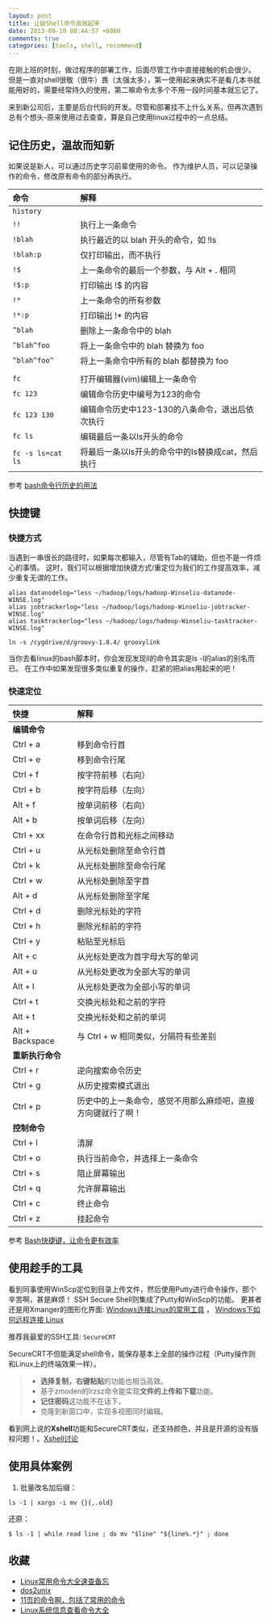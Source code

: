 ```yaml
---
layout: post
title: 让敲Shell命令高效起来
date: 2013-09-19 08:44:57 +0800
comments: true
categories: [tools, shell, recommend]
---
```


在刚上班的时刻，做过程序的部署工作，后面尽管工作中直接接触的机会很少。
但是一直对shell很敬（很牛）畏（太强太多），第一使用起来确实不是看几本书就能用好的，需要经常持久的使用，第二嘛命令太多个不用一段时间基本就忘记了。

来到新公司后，主要是后台代码的开发。尽管和部署挂不上什么关系，但再次遇到总有个想头-原来使用过去查查，算是自己使用linux过程中的一点总结。

## 记住历史，温故而知新

如果说是新人，可以通过历史学习前辈使用的命令。
作为维护人员，可以记录操作的命令，修改原有命令的部分再执行。

| 命令              | 解释                   |
|:------------------|:-----------------------|
| `history`         |  |
| `!!`              | 执行上一条命令 |
| `!blah`           | 执行最近的以 blah 开头的命令，如 !ls |
| `!blah:p`         | 仅打印输出，而不执行 |
| `!$`              | 上一条命令的最后一个参数，与 Alt + . 相同 |
| `!$:p`            | 打印输出 !$ 的内容 |
| `!*`              | 上一条命令的所有参数 |
| `!*:p`            | 打印输出 !* 的内容 |
| `^blah`           | 删除上一条命令中的 blah |
| `^blah^foo`       | 将上一条命令中的 blah 替换为 foo |
| `^blah^foo^`      | 将上一条命令中所有的 blah 都替换为 foo |
|                   | |
| `fc`              | 打开编辑器(vim)编辑上一条命令 |
| `fc 123`          | 编辑命令历史中编号为123的命令 |
| `fc 123 130`      | 编辑命令历史中123-130的八条命令，退出后依次执行 |
| `fc ls`           | 编辑最后一条以ls开头的命令 |
| `fc -s ls=cat ls` | 将最后一条以ls开头的命令中的ls替换成cat，然后执行 |


参考 [bash命令行历史的用法](http://tech.idv2.com/2007/03/27/bash-history-summary/)

## 快捷键

### 快捷方式

当遇到一串很长的路径时，如果每次都输入，尽管有Tab的辅助，但也不是一件烦心的事情。
这时，我们可以根据增加快捷方式/重定位为我们的工作提高效率，减少重复无谓的工作。

	alias datanodelog="less ~/hadoop/logs/hadoop-Winseliu-datanode-WINSE.log"
	alias jobtrackerlog="less ~/hadoop/logs/hadoop-Winseliu-jobtracker-WINSE.log"
	alias tasktrackerlog="less ~/hadoop/logs/hadoop-Winseliu-tasktracker-WINSE.log"

	ln -s /cygdrive/d/groovy-1.8.4/ groovylink

当你去看linux的bash脚本时，你会发现发现ll的命令其实是ls -l的alias的别名而已。
在工作中如果发现很多类似重复的操作，赶紧的把alias用起来的吧！

### 快速定位

| 快捷              | 解释                   |
|:------------------|:-----------------------|
| **编辑命令**          |
| Ctrl + a          | 移到命令行首 |
| Ctrl + e          | 移到命令行尾 |
| Ctrl + f          | 按字符前移（右向） |
| Ctrl + b          | 按字符后移（左向） |
| Alt + f           | 按单词前移（右向） |
| Alt + b           | 按单词后移（左向） |
| Ctrl + xx         | 在命令行首和光标之间移动 |
| Ctrl + u          | 从光标处删除至命令行首 |
| Ctrl + k          | 从光标处删除至命令行尾 |
| Ctrl + w          | 从光标处删除至字首 |
| Alt + d           | 从光标处删除至字尾 |
| Ctrl + d          | 删除光标处的字符 |
| Ctrl + h          | 删除光标前的字符 |
| Ctrl + y          | 粘贴至光标后 |
| Alt + c           | 从光标处更改为首字母大写的单词 |
| Alt + u           | 从光标处更改为全部大写的单词 |
| Alt + l           | 从光标处更改为全部小写的单词 |
| Ctrl + t          | 交换光标处和之前的字符 |
| Alt + t           | 交换光标处和之前的单词 |
| Alt + Backspace   | 与 Ctrl + w 相同类似，分隔符有些差别 |
| **重新执行命令**      | 
| Ctrl + r          | 逆向搜索命令历史 |
| Ctrl + g          | 从历史搜索模式退出 |
| Ctrl + p          | 历史中的上一条命令，感觉不用那么麻烦吧，直接方向键就行了啊！ |
| **控制命令**          |
| Ctrl + l          | 清屏  |
| Ctrl + o          | 执行当前命令，并选择上一条命令 |
| Ctrl + s          | 阻止屏幕输出 |
| Ctrl + q          | 允许屏幕输出 |
| Ctrl + c          | 终止命令 |
| Ctrl + z          | 挂起命令 |

参考 [Bash快捷键，让命令更有效率](http://www.linuxde.net/2011/11/1877.html)

## 使用趁手的工具

看到同事使用WinScp定位到目录上传文件，然后使用Putty进行命令操作，那个辛苦啊，甚是麻烦！
SSH Secure Shell则集成了Putty和WinScp的功能。
更甚者还是用Xmanger的图形化界面: [Windows连接Linux的常用工具](http://books.blog.51cto.com/2600359/1261976) ， [Windows下如何远程连接 Linux](http://www.zhihu.com/question/20376041)

推荐我最爱的SSH工具: `SecureCRT`

SecureCRT不但能满足shell命令，能保存基本上全部的操作过程（Putty操作则和Linux上的终端效果一样）。

> * **选择复制，右键粘贴**的功能也相当高效。
> * 基于zmoden的lrzsz命令能实现**文件的上传和下载**功能。
> * **记住密码**这功能不在话下。
> * 克隆到新窗口中，实现多视图同时编辑。

看到网上说的**Xshell**功能和SecureCRT类似，还支持颜色，并且是开源的没有版权问题！。[Xshell讨论](http://www.zhihu.com/question/20308776)

## 使用具体案例

1. 批量改名加后缀：

```
ls -1 | xargs -i mv {}{,.old}
```

还原：

```
$ ls -1 | while read line ; do mv "$line" "${line%.*}" ; done
```


## 收藏

* [Linux常用命令大全速查备忘](http://www.linuxde.net/2011/12/3252.html)
* [dos2unix](http://space.itpub.net/?uid-8107207-action-viewspace-itemid-474791)
* [11页的命令啊，包括了常用的命令](http://wenku.baidu.com/view/5f41312758fb770bf78a5516.html)
* [Linux系统信息查看命令大全](http://tech.idv2.com/2008/01/11/linux-sysinfo-cmds)
